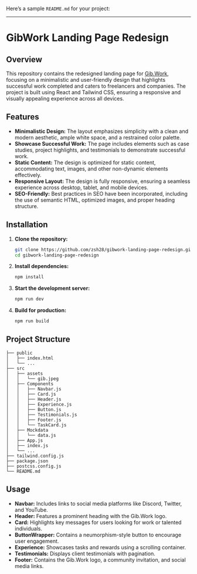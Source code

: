 Here’s a sample `README.md` for your project:

---

# GibWork Landing Page Redesign

## Overview

This repository contains the redesigned landing page for [Gib.Work](https://gib.work), focusing on a minimalistic and user-friendly design that highlights successful work completed and caters to freelancers and companies. The project is built using React and Tailwind CSS, ensuring a responsive and visually appealing experience across all devices. 

## Features

- **Minimalistic Design:** The layout emphasizes simplicity with a clean and modern aesthetic, ample white space, and a restrained color palette.
- **Showcase Successful Work:** The page includes elements such as case studies, project highlights, and testimonials to demonstrate successful work.
- **Static Content:** The design is optimized for static content, accommodating text, images, and other non-dynamic elements effectively.
- **Responsive Layout:** The design is fully responsive, ensuring a seamless experience across desktop, tablet, and mobile devices.
- **SEO-Friendly:** Best practices in SEO have been incorporated, including the use of semantic HTML, optimized images, and proper heading structure.

## Installation

1. **Clone the repository:**
   ```bash
   git clone https://github.com/zsh28/gibwork-landing-page-redesign.git
   cd gibwork-landing-page-redesign
   ```

2. **Install dependencies:**
   ```bash
   npm install
   ```

3. **Start the development server:**
   ```bash
   npm run dev
   ```

4. **Build for production:**
   ```bash
   npm run build
   ```

## Project Structure

```
├── public
│   ├── index.html
│   └── ...
├── src
│   ├── assets
│   │   └── gib.jpeg
│   ├── Components
│   │   ├── Navbar.js
│   │   ├── Card.js
│   │   ├── Header.js
│   │   ├── Experience.js
│   │   ├── Button.js
│   │   ├── Testimonials.js
│   │   ├── Footer.js
│   │   └── TaskCard.js
│   ├── Mockdata
│   │   └── data.js
│   ├── App.js
│   ├── index.js
│   └── ...
├── tailwind.config.js
├── package.json
├── postcss.config.js
└── README.md
```

## Usage

- **Navbar:** Includes links to social media platforms like Discord, Twitter, and YouTube.
- **Header:** Features a prominent heading with the Gib.Work logo.
- **Card:** Highlights key messages for users looking for work or talented individuals.
- **ButtonWrapper:** Contains a neumorphism-style button to encourage user engagement.
- **Experience:** Showcases tasks and rewards using a scrolling container.
- **Testimonials:** Displays client testimonials with pagination.
- **Footer:** Contains the Gib.Work logo, a community invitation, and social media links.
